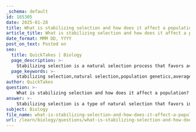```yaml
---
_schema: default
id: 165305
date: 2025-01-28
title: What is stabilizing selection and how does it affect a population?
article_title: What is stabilizing selection and how does it affect a population?
date_format: MMM DD, YYYY
post_on_text: Posted on
seo:
  title: QuickTakes | Biology
  page_description: >-
    Stabilizing selection is a natural selection process that favors average traits and reduces variation in a population, leading to long-term stability and maintenance of traits well-suited for survival.
  page_keywords: >-
    stabilizing selection,natural selection,population genetics,average traits,phenotypes,evolution,birth weight,trait variation,fitness,ecosystem adaptation
author: QuickTakes
question: >-
    What is stabilizing selection and how does it affect a population?
answer: >-
    Stabilizing selection is a type of natural selection that favors individuals with average or intermediate traits within a population, thereby reducing variation and maintaining the status quo of those traits. This form of selection acts against extreme phenotypes, which are often associated with lower fitness or survival rates.\n\nFor example, in the case of human birth weight, both very low and very high weights are linked to higher mortality rates. As a result, individuals with average birth weights are more likely to survive and reproduce, leading to a population that predominantly exhibits this average trait. This process helps to stabilize the population's characteristics over time.\n\nThe effects of stabilizing selection on a population include:\n\n1. **Reduction in Variation**: By favoring average traits, stabilizing selection decreases the frequency of extreme phenotypes, leading to a more homogenous population in terms of the selected traits.\n\n2. **Maintenance of Adaptation**: It helps maintain traits that are well-suited to the current environment, ensuring that the population remains adapted to its ecological niche.\n\n3. **Long-term Stability**: Over generations, stabilizing selection can lead to a stable equilibrium in the population's traits, as the average phenotype becomes more prevalent and extreme variations are less likely to survive.\n\nIn summary, stabilizing selection plays a crucial role in shaping the genetic structure of populations by favoring traits that enhance survival and reproductive success, while simultaneously reducing the diversity of those traits.
subject: Biology
file_name: what-is-stabilizing-selection-and-how-does-it-affect-a-population.md
url: /learn/biology/questions/what-is-stabilizing-selection-and-how-does-it-affect-a-population
---
```


&nbsp;